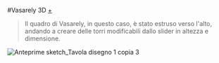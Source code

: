 #Vasarely 3D [+](https://editor.p5js.org/RobertoAlesi/full/yU2Y_lBqq)
>Il quadro di Vasarely, in questo caso, è stato estruso verso l'alto, andando a creare delle torri modificabili dallo slider in altezza e dimensione.

![Anteprime sketch_Tavola disegno 1 copia 3](https://user-images.githubusercontent.com/76455356/114693352-cd5b7b80-9d19-11eb-9d08-fcbfdcb6a90a.png)
